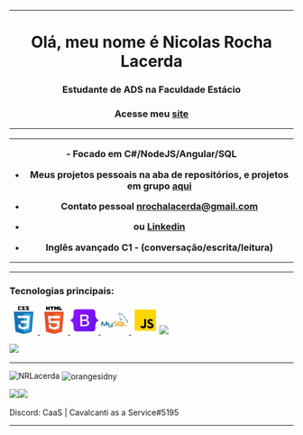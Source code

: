 <!-- <img style="object-fit:contain;" src="https://github.com/simonsejse/simonsejse/blob/main/Hnet-image.gif"/> -->

<hr>

<h1 align="center">Olá, meu nome é Nicolas Rocha Lacerda</h1>
<h3 align="center">Estudante de ADS na Faculdade Estácio</h3>
<h3 align="center"> Acesse meu <a href="https://nrlacerda.github.io/">site</a>
<hr>
<hr>
-  Focado em <strong>C#/NodeJS/Angular/SQL</strong>

-  Meus projetos pessoais na aba de repositórios, e projetos em grupo <a href="https://github.com/Desonrados" target="_blank">aqui</a>

-  Contato pessoal **nrochalacerda@gmail.com**
- ou <a href="https://www.linkedin.com/in/nicolas-rocha-lacerda-b550491b8/">Linkedin</a>
-  Inglês avançado C1 - (conversação/escrita/leitura)

<hr>
<hr>

<h3 align="left">Tecnologias principais:</h3>

<p align="left"> </a> <a href="https://www.w3schools.com/css/" target="_blank"> <img src="https://raw.githubusercontent.com/devicons/devicon/master/icons/css3/css3-original-wordmark.svg" alt="css3" width="50" height="50"/> </a> <a href="https://www.w3.org/html/" target="_blank"> <img src="https://raw.githubusercontent.com/devicons/devicon/master/icons/html5/html5-original-wordmark.svg" alt="html5" width="50" height="50"/> </a> <a href="https://getbootstrap.com/" target="_blank"> <img src= "https://github.com/devicons/devicon/blob/master/icons/bootstrap/bootstrap-original.svg" alt="bootstrap" width="50" height="50"/> </a> <a href="https://www.mysql.com/" target="_blank"> <img src="https://raw.githubusercontent.com/devicons/devicon/master/icons/mysql/mysql-original-wordmark.svg" alt="mysql" width="50" height="50"/> </a> <img src="jsico.png" width="50"><a href="https://reactjs.org/" target="_blank"><img src="https://camo.githubusercontent.com/48d099290b4cb2d7937bcd96e8497cf1845b54a810a6432c70cf944b60b40c77/68747470733a2f2f7261776769742e636f6d2f676f72616e67616a69632f72656163742d69636f6e732f6d61737465722f72656163742d69636f6e732e737667" height="50"/></a></p><img src="https://seeklogo.com/images/A/angular-icon-logo-9946B9795D-seeklogo.com.png"height="50"/>

<hr>

![NRLacerda](https://github-readme-stats.vercel.app/api?username=NRLacerda&count_private=true&show_icons=true)
<a>
  <img align="center" src="https://github-readme-streak-stats.herokuapp.com/?user=NRLacerda&" alt="orangesidny" />
</a>

<img align="" height='130px' src="https://github-readme-stats.vercel.app/api?username=NRLacerda&hide_title=true&show_icons=true&include_all_commits=true&line_height=21&bg_color=0,EC6C6C,FFD479,FFFC79,73FA79&theme=graywhite" /><img align="" height='130px' src="https://github-readme-stats.vercel.app/api/top-langs/?username=NRLacerda&hide_title=true&layout=compact&bg_color=0,73FA79,73FDFF,7A81FF&theme=graywhite" />

Discord: CaaS | Cavalcanti as a Service#5195

<hr>

